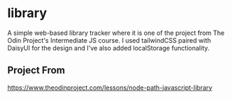 # library
A simple web-based library tracker where it is one of the project from The Odin Project's Intermediate JS course. I used tailwindCSS paired with DaisyUI for the design and I've also added localStorage functionality.

## Project From
https://www.theodinproject.com/lessons/node-path-javascript-library
